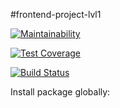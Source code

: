 #frontend-project-lvl1

[![Maintainability](https://api.codeclimate.com/v1/badges/a99a88d28ad37a79dbf6/maintainability)](https://codeclimate.com/github/codeclimate/codeclimate/maintainability)

[![Test Coverage](https://api.codeclimate.com/v1/badges/a99a88d28ad37a79dbf6/test_coverage)](https://codeclimate.com/github/codeclimate/codeclimate/test_coverage)

[![Build Status](https://travis-ci.org/vandrusha/frontend-project-lvl1.svg?branch=master)](https://travis-ci.org/vandrusha/frontend-project-lvl1)

Install package globally:
<script src="https://asciinema.org/a/mXOB7KpTOxYv9n7ydGrPHMtuw" id="asciicast-14" async></script>
